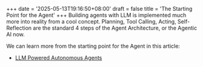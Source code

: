 +++
date = '2025-05-13T19:16:50+08:00'
draft = false
title = 'The Starting Point for the Agent'
+++
Building agents with LLM is implemented much more into reality from a cool concept.
Planning, Tool Calling, Acting, Self-Reflection are the standard 4 steps of the Agent Architecture,
or the Agentic AI now. 

We can learn more from the starting point for the Agent in this article:
- [LLM Powered Autonomous Agents](https://lilianweng.github.io/posts/2023-06-23-agent/)
